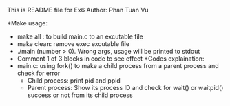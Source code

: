 This is README file for Ex6
Author: Phan Tuan Vu

*Make usage:
- make all : to build main.c to an excutable file
- make clean: remove exec excutable file
- ./main <number>  (number > 0). Wrong args, usage will be printed to stdout
- Comment 1 of 3 blocks in code to see effect
*Codes explaination:
- main.c: using fork() to make a child process from a parent process and check for error
  + Child process: print pid and ppid
  + Parent process: Show its process ID and check for wait() or waitpid() success or not from its child process